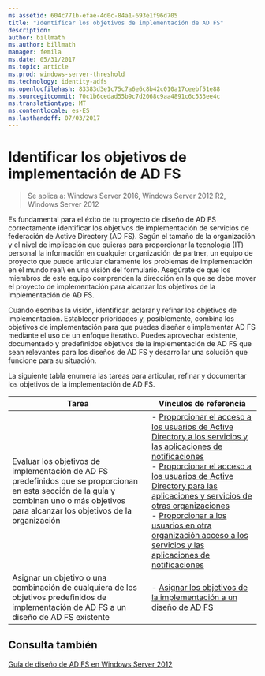 ```yaml
---
ms.assetid: 604c771b-efae-4d0c-84a1-693e1f96d705
title: "Identificar los objetivos de implementación de AD FS"
description: 
author: billmath
ms.author: billmath
manager: femila
ms.date: 05/31/2017
ms.topic: article
ms.prod: windows-server-threshold
ms.technology: identity-adfs
ms.openlocfilehash: 83383d3e1c75c7a6e6c8b42c010a17ceebf51e88
ms.sourcegitcommit: 70c1b6cedad55b9c7d2068c9aa4891c6c533ee4c
ms.translationtype: MT
ms.contentlocale: es-ES
ms.lasthandoff: 07/03/2017
---
```

# <a name="identifying-your-ad-fs-deployment-goals"></a>Identificar los objetivos de implementación de AD FS

>Se aplica a: Windows Server 2016, Windows Server 2012 R2, Windows Server 2012

Es fundamental para el éxito de tu proyecto de diseño de AD FS correctamente identificar los objetivos de implementación de servicios de federación de Active Directory \(AD FS\). Según el tamaño de la organización y el nivel de implicación que quieras para proporcionar la tecnología \(IT\) personal la información en cualquier organización de partner, un equipo de proyecto que puede articular claramente los problemas de implementación en el mundo real\ en una visión del formulario. Asegúrate de que los miembros de este equipo comprenden la dirección en la que se debe mover el proyecto de implementación para alcanzar los objetivos de la implementación de AD FS.  
  
Cuando escribas la visión, identificar, aclarar y refinar los objetivos de implementación. Establecer prioridades y, posiblemente, combina los objetivos de implementación para que puedes diseñar e implementar AD FS mediante el uso de un enfoque iterativo. Puedes aprovechar existente, documentado y predefinidos objetivos de la implementación de AD FS que sean relevantes para los diseños de AD FS y desarrollar una solución que funcione para su situación.  
  
La siguiente tabla enumera las tareas para articular, refinar y documentar los objetivos de la implementación de AD FS.  
  
|Tarea|Vínculos de referencia|  
|--------|-------------------|  
|Evaluar los objetivos de implementación de AD FS predefinidos que se proporcionan en esta sección de la guía y combinan uno o más objetivos para alcanzar los objetivos de la organización|-   [Proporcionar el acceso a los usuarios de Active Directory a los servicios y las aplicaciones de notificaciones](Provide-Your-Active-Directory-Users-Access-to-Your-Claims-Aware-Applications-and-Services.md)<br />-   [Proporcionar el acceso a los usuarios de Active Directory para las aplicaciones y servicios de otras organizaciones](Provide-Your-Active-Directory-Users-Access-to-the-Applications-and-Services-of-Other-Organizations.md)<br />-   [Proporcionar a los usuarios en otra organización acceso a los servicios y las aplicaciones de notificaciones](Provide-Users-in-Another-Organization-Access-to-Your-Claims-Aware-Applications-and-Services.md)|  
|Asignar un objetivo o una combinación de cualquiera de los objetivos predefinidos de implementación de AD FS a un diseño de AD FS existente|-   [Asignar los objetivos de la implementación a un diseño de AD FS](Mapping-Your-Deployment-Goals-to-an-AD-FS-Design.md)|  
  
## <a name="see-also"></a>Consulta también
[Guía de diseño de AD FS en Windows Server 2012](AD-FS-Design-Guide-in-Windows-Server-2012.md)

